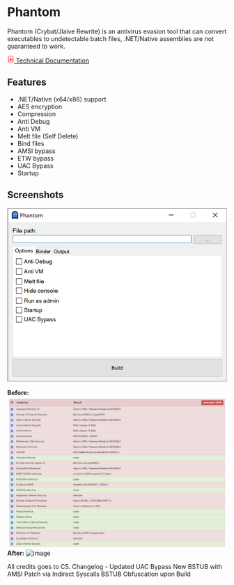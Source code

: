 # Phantom

Phantom (Crybat/Jlaive Rewrite) is an antivirus evasion tool that can convert executables to undetectable batch files, .NET/Native assemblies are not guaranteed to work.

[![](https://raw.githubusercontent.com/C5Hackr/Phantom/main/Images/pdf.png) Technical Documentation](https://github.com/C5Hackr/Phantom/blob/main/Phantom%20Technical%20Documentation.pdf)

## Features
- .NET/Native (x64/x86) support
- AES encryption
- Compression
- Anti Debug
- Anti VM
- Melt file (Self Delete)
- Bind files
- AMSI bypass
- ETW bypass
- UAC Bypass
- Startup

## Screenshots

![image](https://raw.githubusercontent.com/C5Hackr/Phantom/main/Images/PhantomUI.png)

**Before:**
![image](https://raw.githubusercontent.com/C5Hackr/Phantom/main/Images/PhantomBefore.png)
**After:**
![image]([https://raw.githubusercontent.com/C5Hackr/Phantom/main/Images/PhantomAfter.png](https://raw.githubusercontent.com/sexyiam/Phantom/main/Images/Screenshot%202024-04-25%20022634.png))

All credits goes to C5.
Changelog - 
Updated UAC Bypass
New BSTUB with AMSI Patch via Indirect Syscalls
BSTUB Obfuscation upon Build
